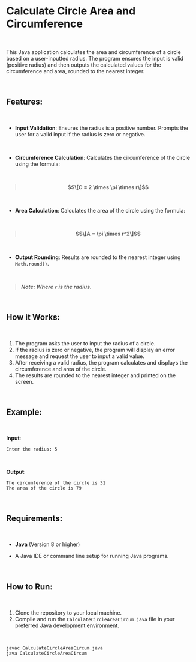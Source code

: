 # Calculate Circle Area and Circumference

<br>

This Java application calculates the area and circumference of a circle based on a user-inputted radius. The program ensures the input is valid (positive radius) and then outputs the calculated values for the circumference and area, rounded to the nearest integer.

<br>

## Features: 

<br>

- **Input Validation**: Ensures the radius is a positive number. Prompts the user for a valid input if the radius is zero or negative.

<br>

- **Circumference Calculation**: Calculates the circumference of the circle using the formula:

<br>

 > **$$\[C = 2 \times \pi \times r\]$$**

<br>

- **Area Calculation**: Calculates the area of the circle using the formula:

<br>

> **$$\[A = \pi \times r^2\]$$**

<br>

- **Output Rounding**: Results are rounded to the nearest integer using `Math.round()`.

<br>
  
  > ***Note: Where `r` is the radius.***

<br>

## How it Works: 

<br>

1. The program asks the user to input the radius of a circle.
2. If the radius is zero or negative, the program will display an error message and request the user to input a valid value.
3. After receiving a valid radius, the program calculates and displays the circumference and area of the circle.
4. The results are rounded to the nearest integer and printed on the screen.

<br>

## Example: 

<br>

**Input**:  

```
Enter the radius: 5
```

<br>

**Output**:

```
The circumference of the circle is 31  
The area of the circle is 79
```

<br>

## Requirements:

<br>

- **Java** (Version 8 or higher)

- A Java IDE or command line setup for running Java programs.

<br>

## How to Run:

<br>

1. Clone the repository to your local machine.
2. Compile and run the `CalculateCircleAreaCircum.java` file in your preferred Java development environment.

<br>

```
javac CalculateCircleAreaCircum.java
java CalculateCircleAreaCircum
```
